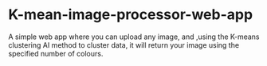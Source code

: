 # K-mean-image-processor-web-app
A simple web app where you can upload any image, and ,using the K-means clustering AI method to cluster data, it will return your image using the specified number of colours.
